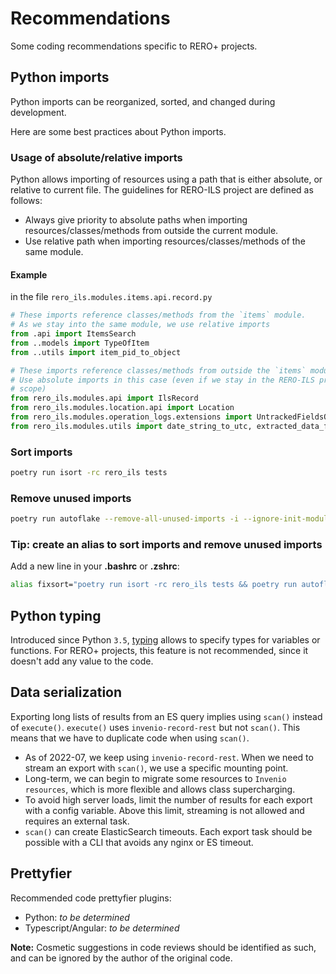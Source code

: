# Recommendations

Some coding recommendations specific to RERO+ projects.

## Python imports

Python imports can be reorganized, sorted, and changed during development.

Here are some best practices about Python imports.

### Usage of absolute/relative imports

Python allows importing of resources using a path that is either absolute, or relative to current file. The guidelines for RERO-ILS project are defined as follows:

* Always give priority to absolute paths when importing resources/classes/methods from outside the current module.
* Use relative path when importing resources/classes/methods of the same module.

#### Example

in the file `rero_ils.modules.items.api.record.py`

```python
# These imports reference classes/methods from the `items` module.
# As we stay into the same module, we use relative imports
from .api import ItemsSearch
from ..models import TypeOfItem
from ..utils import item_pid_to_object

# These imports reference classes/methods from outside the `items` module.
# Use absolute imports in this case (even if we stay in the RERO-ILS project
# scope)
from rero_ils.modules.api import IlsRecord
from rero_ils.modules.location.api import Location
from rero_ils.modules.operation_logs.extensions import UntrackedFieldsOperationLogObserverExtension
from rero_ils.modules.utils import date_string_to_utc, extracted_data_from_ref
```

### Sort imports

```bash
poetry run isort -rc rero_ils tests
```

### Remove unused imports

```bash
poetry run autoflake --remove-all-unused-imports -i --ignore-init-module-imports -r .
```

### Tip: create an alias to sort imports and remove unused imports

Add a new line in your **.bashrc** or **.zshrc**:

```bash
alias fixsort="poetry run isort -rc rero_ils tests && poetry run autoflake --remove-all-unused-imports -i --ignore-init-module-imports -r ."
```

## Python typing

Introduced since Python `3.5`, [typing](https://docs.python.org/fr/3.10/library/typing.html)
allows to specify types for variables or functions. For RERO+ projects, this
feature is not recommended, since it doesn't add any value to the code.

## Data serialization

Exporting long lists of results from an ES query implies using `scan()` instead
of `execute()`. `execute()` uses `invenio-record-rest` but not `scan()`. This
means that we have to duplicate code when using `scan()`.

* As of 2022-07, we keep using `invenio-record-rest`. When we need to stream an
export with `scan()`, we use a specific mounting point.
* Long-term, we can begin to migrate some resources to `Invenio resources`,
which is more flexible and allows class supercharging.
* To avoid high server loads, limit the number of results for each export with
a config variable. Above this limit, streaming is not allowed and requires an
external task.
* `scan()` can create ElasticSearch timeouts. Each export task should be
possible with a CLI that avoids any nginx or ES timeout.

## Prettyfier

Recommended code prettyfier plugins:

* Python: *to be determined*
* Typescript/Angular: *to be determined*

**Note:** Cosmetic suggestions in code reviews should be identified as such, and
can be ignored by the author of the original code.
